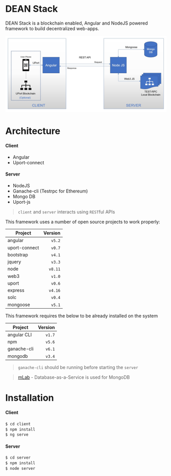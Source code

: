 # DEAN Stack

DEAN Stack is a blockchain enabled, Angular and NodeJS powered framework to build decentralized web-apps.

![alt text](https://raw.githubusercontent.com/mbvivek/DEAN-Stack/master/Dean-Stack-Architecture.jpg "DEAN Stack Architecture")

# Architecture
#### Client
  - Angular
  - Uport-connect

#### Server
  - NodeJS
  - Ganache-cli (Testrpc for Ethereum)
  - Mongo DB
  - Uport-js

> `client` and `server` interacts using `REST`ful APIs

This framework uses a number of open source projects to work properly:

| Project         | Version |
| --------------- | -------:|
| angular         |  `v5.2` |
| uport-connect   |  `v0.7` |
| bootstrap       |  `v4.1` |
| jquery          |  `v3.3` |
| node            |  `v8.11`|
| web3            |  `v1.0` |
| uport           |  `v0.6` |
| express         |  `v4.16`|
| solc            |  `v0.4` |
| mongoose        |  `v5.1` |

This framework requires the below to be already installed on the system

| Project         | Version |
| --------------- | -------:|
| angular CLI     |  `v1.7` |
| npm             |  `v5.6` |
| ganache-cli     |  `v6.1` |
| mongodb         |  `v3.4` |

> `ganache-cli` should be running before starting the `server`

> [mLab](https://www.mlab.com/) - Database-as-a-Service is used for MongoDB

# Installation
#### Client
```sh
$ cd client
$ npm install
$ ng serve
```
#### Server
```sh
$ cd server
$ npm install
$ node server
```
